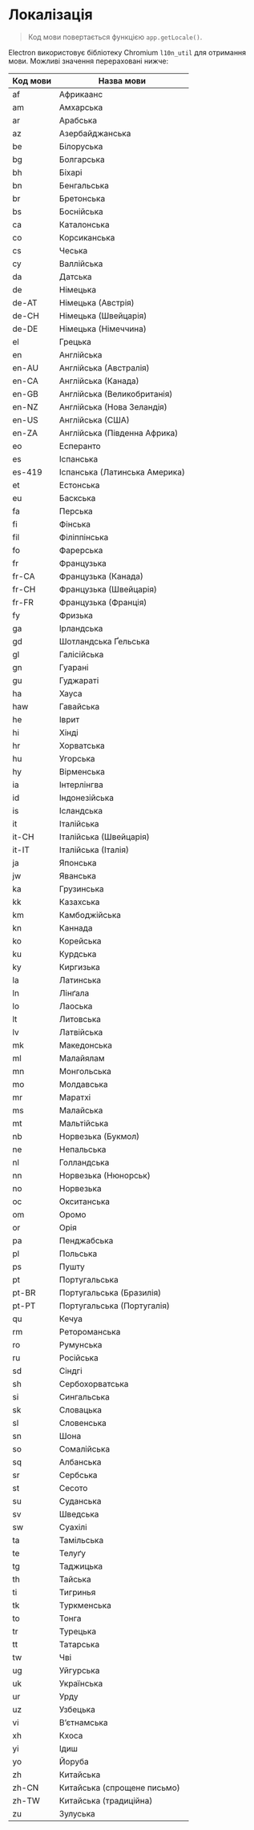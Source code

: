 # Локалізація

> Код мови повертається функцією `app.getLocale()`.

Electron використовує бібліотеку Chromium `l10n_util` для отримання мови. Можливі значення перераховані нижче:

| Код мови | Назва мови                    |
| -------- | ----------------------------- |
| af       | Африкаанс                     |
| am       | Амхарська                     |
| ar       | Арабська                      |
| az       | Азербайджанська               |
| be       | Білоруська                    |
| bg       | Болгарська                    |
| bh       | Біхарі                        |
| bn       | Бенгальська                   |
| br       | Бретонська                    |
| bs       | Боснійська                    |
| ca       | Каталонська                   |
| co       | Корсиканська                  |
| cs       | Чеська                        |
| cy       | Валлійська                    |
| da       | Датська                       |
| de       | Німецька                      |
| de-AT    | Німецька (Австрія)            |
| de-CH    | Німецька (Швейцарія)          |
| de-DE    | Німецька (Німеччина)          |
| el       | Грецька                       |
| en       | Англійська                    |
| en-AU    | Англійська (Австралія)        |
| en-CA    | Англійська (Канада)           |
| en-GB    | Англійська (Великобританія)   |
| en-NZ    | Англійська (Нова Зеландія)    |
| en-US    | Англійська (США)              |
| en-ZA    | Англійська (Південна Африка)  |
| eo       | Есперанто                     |
| es       | Іспанська                     |
| es-419   | Іспанська (Латинська Америка) |
| et       | Естонська                     |
| eu       | Баскська                      |
| fa       | Перська                       |
| fi       | Фінська                       |
| fil      | Філіппінська                  |
| fo       | Фарерська                     |
| fr       | Французька                    |
| fr-CA    | Французька (Канада)           |
| fr-CH    | Французька (Швейцарія)        |
| fr-FR    | Французька (Франція)          |
| fy       | Фризька                       |
| ga       | Ірландська                    |
| gd       | Шотландська Ґельська          |
| gl       | Галісійська                   |
| gn       | Гуарані                       |
| gu       | Гуджараті                     |
| ha       | Хауса                         |
| haw      | Гавайська                     |
| he       | Іврит                         |
| hi       | Хінді                         |
| hr       | Хорватська                    |
| hu       | Угорська                      |
| hy       | Вірменська                    |
| ia       | Інтерлінгва                   |
| id       | Індонезійська                 |
| is       | Ісландська                    |
| it       | Італійська                    |
| it-CH    | Італійська (Швейцарія)        |
| it-IT    | Італійська (Італія)           |
| ja       | Японська                      |
| jw       | Яванська                      |
| ka       | Грузинська                    |
| kk       | Казахська                     |
| km       | Камбоджійська                 |
| kn       | Каннада                       |
| ko       | Корейська                     |
| ku       | Курдська                      |
| ky       | Киргизька                     |
| la       | Латинська                     |
| ln       | Лінґала                       |
| lo       | Лаоська                       |
| lt       | Литовська                     |
| lv       | Латвійська                    |
| mk       | Македонська                   |
| ml       | Малайялам                     |
| mn       | Монгольська                   |
| mo       | Молдавська                    |
| mr       | Маратхі                       |
| ms       | Малайська                     |
| mt       | Мальтійська                   |
| nb       | Норвезька (Букмол)            |
| ne       | Непальська                    |
| nl       | Голландська                   |
| nn       | Норвезька (Нюнорськ)          |
| no       | Норвезька                     |
| oc       | Окситанська                   |
| om       | Оромо                         |
| or       | Орія                          |
| pa       | Пенджабська                   |
| pl       | Польська                      |
| ps       | Пушту                         |
| pt       | Португальська                 |
| pt-BR    | Португальська (Бразилія)      |
| pt-PT    | Португальська (Португалія)    |
| qu       | Кечуа                         |
| rm       | Ретороманська                 |
| ro       | Румунська                     |
| ru       | Російська                     |
| sd       | Сіндгі                        |
| sh       | Сербохорватська               |
| si       | Сингальська                   |
| sk       | Словацька                     |
| sl       | Словенська                    |
| sn       | Шона                          |
| so       | Сомалійська                   |
| sq       | Албанська                     |
| sr       | Сербська                      |
| st       | Сесото                        |
| su       | Суданська                     |
| sv       | Шведська                      |
| sw       | Суахілі                       |
| ta       | Тамільська                    |
| te       | Телуґу                        |
| tg       | Таджицька                     |
| th       | Тайська                       |
| ti       | Тигринья                      |
| tk       | Туркменська                   |
| to       | Тонга                         |
| tr       | Турецька                      |
| tt       | Татарська                     |
| tw       | Чві                           |
| ug       | Уйгурська                     |
| uk       | Українська                    |
| ur       | Урду                          |
| uz       | Узбецька                      |
| vi       | В’єтнамська                   |
| xh       | Кхоса                         |
| yi       | Ідиш                          |
| yo       | Йоруба                        |
| zh       | Китайська                     |
| zh-CN    | Китайська (спрощене письмо)   |
| zh-TW    | Китайська (традиційна)        |
| zu       | Зулуська                      |
